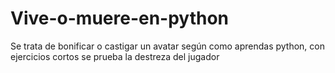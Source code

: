 # Vive-o-muere-en-python
Se trata de bonificar o castigar un avatar según como aprendas python, con ejercicios cortos se prueba la destreza del jugador 
